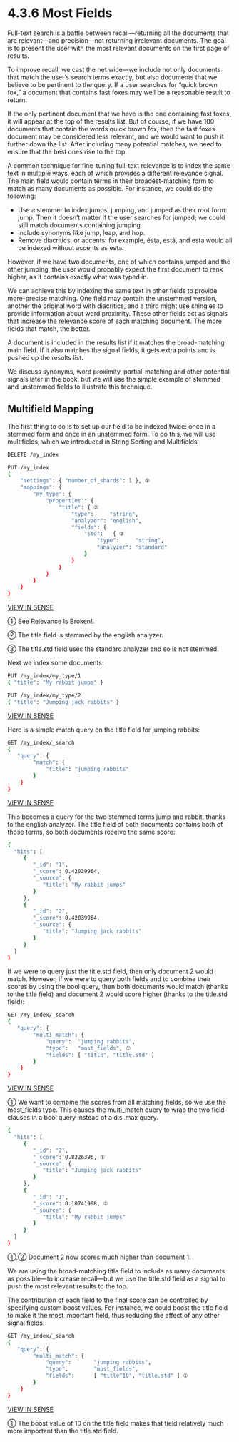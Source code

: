 # 4.3.6 Most Fields 

Full-text search is a battle between recall—returning all the documents that are relevant—and precision—not returning irrelevant documents. The goal is to present the user with the most relevant documents on the first page of results.

To improve recall, we cast the net wide—we include not only documents that match the user’s search terms exactly, but also documents that we believe to be pertinent to the query. If a user searches for “quick brown fox,” a document that contains fast foxes may well be a reasonable result to return.

If the only pertinent document that we have is the one containing fast foxes, it will appear at the top of the results list. But of course, if we have 100 documents that contain the words quick brown fox, then the fast foxes document may be considered less relevant, and we would want to push it further down the list. After including many potential matches, we need to ensure that the best ones rise to the top.

A common technique for fine-tuning full-text relevance is to index the same text in multiple ways, each of which provides a different relevance signal. The main field would contain terms in their broadest-matching form to match as many documents as possible. For instance, we could do the following:

  * Use a stemmer to index jumps, jumping, and jumped as their root form: jump. Then it doesn’t matter if the user searches for jumped; we could still match documents containing jumping.
  * Include synonyms like jump, leap, and hop.
  * Remove diacritics, or accents: for example, ésta, está, and esta would all be indexed without accents as esta.

However, if we have two documents, one of which contains jumped and the other jumping, the user would probably expect the first document to rank higher, as it contains exactly what was typed in.

We can achieve this by indexing the same text in other fields to provide more-precise matching. One field may contain the unstemmed version, another the original word with diacritics, and a third might use shingles to provide information about word proximity. These other fields act as signals that increase the relevance score of each matching document. The more fields that match, the better.

A document is included in the results list if it matches the broad-matching main field. If it also matches the signal fields, it gets extra points and is pushed up the results list.

We discuss synonyms, word proximity, partial-matching and other potential signals later in the book, but we will use the simple example of stemmed and unstemmed fields to illustrate this technique.

## Multifield Mapping

The first thing to do is to set up our field to be indexed twice: once in a stemmed form and once in an unstemmed form. To do this, we will use multifields, which we introduced in String Sorting and Multifields:

```bash
DELETE /my_index

PUT /my_index
{
    "settings": { "number_of_shards": 1 }, ①
    "mappings": {
        "my_type": {
            "properties": {
                "title": { ②
                    "type":     "string",
                    "analyzer": "english",
                    "fields": {
                        "std":   { ③
                            "type":     "string",
                            "analyzer": "standard"
                        }
                    }
                }
            }
        }
    }
}
```
[VIEW IN SENSE](http://localhost:5601/app/sense/?load_from=https://www.elastic.co/guide/en/elasticsearch/guide/current/snippets/110_Multi_Field_Search/30_Most_fields.json) 


① See Relevance Is Broken!.

② The title field is stemmed by the english analyzer.

③ The title.std field uses the standard analyzer and so is not stemmed.

Next we index some documents:

```bash
PUT /my_index/my_type/1
{ "title": "My rabbit jumps" }

PUT /my_index/my_type/2
{ "title": "Jumping jack rabbits" }
```

[VIEW IN SENSE](http://localhost:5601/app/sense/?load_from=https://www.elastic.co/guide/en/elasticsearch/guide/current/snippets/110_Multi_Field_Search/30_Most_fields.json) 

Here is a simple match query on the title field for jumping rabbits:

```bash
GET /my_index/_search
{
   "query": {
        "match": {
            "title": "jumping rabbits"
        }
    }
}
```

[VIEW IN SENSE](http://localhost:5601/app/sense/?load_from=https://www.elastic.co/guide/en/elasticsearch/guide/current/snippets/110_Multi_Field_Search/30_Most_fields.json) 

This becomes a query for the two stemmed terms jump and rabbit, thanks to the english analyzer. The title field of both documents contains both of those terms, so both documents receive the same score:

```bash
{
  "hits": [
     {
        "_id": "1",
        "_score": 0.42039964,
        "_source": {
           "title": "My rabbit jumps"
        }
     },
     {
        "_id": "2",
        "_score": 0.42039964,
        "_source": {
           "title": "Jumping jack rabbits"
        }
     }
  ]
}
```

If we were to query just the title.std field, then only document 2 would match. However, if we were to query both fields and to combine their scores by using the bool query, then both documents would match (thanks to the title field) and document 2 would score higher (thanks to the title.std field):

```bash
GET /my_index/_search
{
   "query": {
        "multi_match": {
            "query":  "jumping rabbits",
            "type":   "most_fields", ①
            "fields": [ "title", "title.std" ]
        }
    }
}
```

[VIEW IN SENSE](http://localhost:5601/app/sense/?load_from=https://www.elastic.co/guide/en/elasticsearch/guide/current/snippets/110_Multi_Field_Search/30_Most_fields.json) 

① We want to combine the scores from all matching fields, so we use the most_fields type. This causes the multi_match query to wrap the two field-clauses in a bool query instead of a dis_max query.

```bash
{
  "hits": [
     {
        "_id": "2",
        "_score": 0.8226396, ①
        "_source": {
           "title": "Jumping jack rabbits"
        }
     },
     {
        "_id": "1",
        "_score": 0.10741998, ②
        "_source": {
           "title": "My rabbit jumps"
        }
     }
  ]
}
``` 

①,② Document 2 now scores much higher than document 1.

We are using the broad-matching title field to include as many documents as possible—to increase recall—but we use the title.std field as a signal to push the most relevant results to the top.

The contribution of each field to the final score can be controlled by specifying custom boost values. For instance, we could boost the title field to make it the most important field, thus reducing the effect of any other signal fields:

```bash
GET /my_index/_search
{
   "query": {
        "multi_match": {
            "query":       "jumping rabbits",
            "type":        "most_fields",
            "fields":      [ "title^10", "title.std" ] ①
        }
    }
}
```

[VIEW IN SENSE](http://localhost:5601/app/sense/?load_from=https://www.elastic.co/guide/en/elasticsearch/guide/current/snippets/110_Multi_Field_Search/30_Most_fields.json) 

① The boost value of 10 on the title field makes that field relatively much more important than the title.std field.